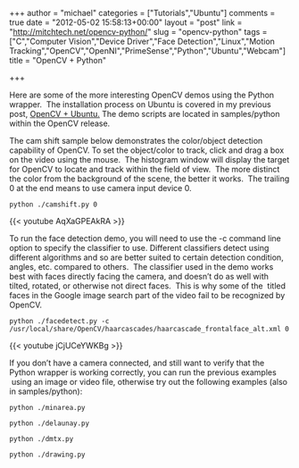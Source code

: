 +++
author = "michael"
categories = ["Tutorials","Ubuntu"]
comments = true
date = "2012-05-02 15:58:13+00:00"
layout = "post"
link = "http://mitchtech.net/opencv-python/"
slug = "opencv-python"
tags = ["C","Computer Vision","Device Driver","Face Detection","Linux","Motion Tracking","OpenCV","OpenNI","PrimeSense","Python","Ubuntu","Webcam"]
title = "OpenCV + Python"

+++

Here are some of the more interesting OpenCV demos using the Python wrapper.  The installation process on Ubuntu is covered in my previous post, [OpenCV + Ubuntu.](http://mitchtech.net/opencv-ubuntu/) The demo scripts are located in samples/python within the OpenCV release.

The cam shift sample below demonstrates the color/object detection capability of OpenCV. To set the object/color to track, click and drag a box on the video using the mouse.  The histogram window will display the target for OpenCV to locate and track within the field of view.  The more distinct the color from the background of the scene, the better it works.  The trailing 0 at the end means to use camera input device 0.

```
python ./camshift.py 0
```

{{< youtube AqXaGPEAkRA >}}

To run the face detection demo, you will need to use the -c command line option to specify the classifier to use. Different classifiers detect using different algorithms and so are better suited to certain detection condition, angles, etc. compared to others.  The classifier used in the demo works best with faces directly facing the camera, and doesn’t do as well with tilted, rotated, or otherwise not direct faces.  This is why some of the  titled faces in the Google image search part of the video fail to be recognized by OpenCV.

```
python ./facedetect.py -c /usr/local/share/OpenCV/haarcascades/haarcascade_frontalface_alt.xml 0
```

{{< youtube jCjUCeYWKBg >}}

If you don’t have a camera connected, and still want to verify that the Python wrapper is working correctly, you can run the previous examples  using an image or video file, otherwise try out the following examples (also in samples/python):

```
python ./minarea.py

python ./delaunay.py

python ./dmtx.py

python ./drawing.py
```


